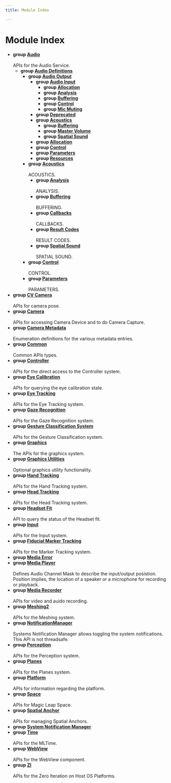 ```yaml
---
title: Module Index

---
```


# Module Index




* **group [Audio](/api-ref/api/Modules/group___audio/group___audio.md)** <br></br>APIs for the Audio Service. 
    * **group [Audio Definitions](/api-ref/api/Modules/group___audio/group___audio_defs/group___audio_defs.md)** 
        * **group [Audio Output](/api-ref/api/Modules/group___audio/group___audio_defs/group___audio_output/group___audio_output.md)** 
            * **group [Audio Input](/api-ref/api/Modules/group___audio/group___audio_defs/group___audio_output/group___audio_input/group___audio_input.md)** 
                * **group [Allocation](/api-ref/api/Modules/group___audio/group___audio_defs/group___audio_output/group___audio_input/group___input_allocation.md)** 
                * **group [Analysis](/api-ref/api/Modules/group___audio/group___audio_defs/group___audio_output/group___audio_input/group___input_analysis.md)** 
                * **group [Buffering](/api-ref/api/Modules/group___audio/group___audio_defs/group___audio_output/group___audio_input/group___input_buffering.md)** 
                * **group [Control](/api-ref/api/Modules/group___audio/group___audio_defs/group___audio_output/group___audio_input/group___input_control.md)** 
                * **group [Mic Muting](/api-ref/api/Modules/group___audio/group___audio_defs/group___audio_output/group___audio_input/group___input_mic_muting.md)** 
            * **group [Deprecated](/api-ref/api/Modules/group___audio/group___audio_defs/group___audio_output/group___deprecated.md)** 
            * **group [Acoustics](/api-ref/api/Modules/group___audio/group___audio_defs/group___audio_output/group___output_acoustics/group___output_acoustics.md)** 
                * **group [Buffering](/api-ref/api/Modules/group___audio/group___audio_defs/group___audio_output/group___output_acoustics/group___output_buffering.md)** 
                * **group [Master Volume](/api-ref/api/Modules/group___audio/group___audio_defs/group___audio_output/group___output_acoustics/group___output_master_volume.md)** 
                * **group [Spatial Sound](/api-ref/api/Modules/group___audio/group___audio_defs/group___audio_output/group___output_acoustics/group___output_spatial_sound.md)** 
            * **group [Allocation](/api-ref/api/Modules/group___audio/group___audio_defs/group___audio_output/group___output_allocation.md)** 
            * **group [Control](/api-ref/api/Modules/group___audio/group___audio_defs/group___audio_output/group___output_control.md)** 
            * **group [Parameters](/api-ref/api/Modules/group___audio/group___audio_defs/group___audio_output/group___output_parameters.md)** 
            * **group [Resources](/api-ref/api/Modules/group___audio/group___audio_defs/group___audio_output/group___output_resources.md)** 
        * **group [Acoustics](/api-ref/api/Modules/group___audio/group___audio_defs/group___def_acoustics/group___def_acoustics.md)** <br></br>ACOUSTICS. 
            * **group [Analysis](/api-ref/api/Modules/group___audio/group___audio_defs/group___def_acoustics/group___def_analysis.md)** <br></br>ANALYSIS. 
            * **group [Buffering](/api-ref/api/Modules/group___audio/group___audio_defs/group___def_acoustics/group___def_buffering.md)** <br></br>BUFFERING. 
            * **group [Callbacks](/api-ref/api/Modules/group___audio/group___audio_defs/group___def_acoustics/group___def_callbacks.md)** <br></br>CALLBACKS. 
            * **group [Result Codes](/api-ref/api/Modules/group___audio/group___audio_defs/group___def_acoustics/group___def_result_codes.md)** <br></br>RESULT CODES. 
            * **group [Spatial Sound](/api-ref/api/Modules/group___audio/group___audio_defs/group___def_acoustics/group___def_spatial_sound.md)** <br></br>SPATIAL SOUND. 
        * **group [Control](/api-ref/api/Modules/group___audio/group___audio_defs/group___def_control.md)** <br></br>CONTROL. 
        * **group [Parameters](/api-ref/api/Modules/group___audio/group___audio_defs/group___def_parameters.md)** <br></br>PARAMETERS. 
* **group [CV Camera](/api-ref/api/Modules/group___c_v_camera/group___c_v_camera.md)** <br></br>APIs for camera pose. 
* **group [Camera](/api-ref/api/Modules/group___camera/group___camera.md)** <br></br>APIs for accessing Camera Device and to do Camera Capture. 
* **group [Camera Metadata](/api-ref/api/Modules/group___camera_metadata/group___camera_metadata.md)** <br></br>Enumeration definitions for the various metadata entries. 
* **group [Common](/api-ref/api/Modules/group___common/group___common.md)** <br></br>Common APIs types. 
* **group [Controller](/api-ref/api/Modules/group___controller/group___controller.md)** <br></br>APIs for the direct access to the Controller system. 
* **group [Eye Calibration](/api-ref/api/Modules/group___eye_calibration/group___eye_calibration.md)** <br></br>APIs for querying the eye calibration state. 
* **group [Eye Tracking](/api-ref/api/Modules/group___eye_tracking/group___eye_tracking.md)** <br></br>APIs for the Eye Tracking system. 
* **group [Gaze Recognition](/api-ref/api/Modules/group___gaze_recognition/group___gaze_recognition.md)** <br></br>APIs for the Gaze Recognition system. 
* **group [Gesture Classification System](/api-ref/api/Modules/group___gesture_classification/group___gesture_classification.md)** <br></br>APIs for the Gesture Classification system. 
* **group [Graphics](/api-ref/api/Modules/group___graphics/group___graphics.md)** <br></br>The APIs for the graphics system. 
* **group [Graphics Utilities](/api-ref/api/Modules/group___graphics_utilities/group___graphics_utilities.md)** <br></br>Optional graphics utility functionality. 
* **group [Hand Tracking](/api-ref/api/Modules/group___hand_tracking/group___hand_tracking.md)** <br></br>APIs for the Hand Tracking system. 
* **group [Head Tracking](/api-ref/api/Modules/group___head_tracking/group___head_tracking.md)** <br></br>APIs for the Head Tracking system. 
* **group [Headset Fit](/api-ref/api/Modules/group___headset_fit/group___headset_fit.md)** <br></br>API to query the status of the Headset fit. 
* **group [Input](/api-ref/api/Modules/group___input/group___input.md)** <br></br>APIs for the Input system. 
* **group [Fiducial Marker Tracking](/api-ref/api/Modules/group___marker_tracking/group___marker_tracking.md)** <br></br>APIs for the Marker Tracking system. 
* **group [Media Error](/api-ref/api/Modules/group___media_error/group___media_error.md)** 
* **group [Media Player](/api-ref/api/Modules/group___media_player/group___media_player.md)** <br></br>Defines Audio Channel Mask to describe the input/output posistion. Position implies, the location of a speaker or a microphone for recording or playback. 
* **group [Media Recorder](/api-ref/api/Modules/group___media_recorder/group___media_recorder.md)** <br></br>APIs for video and auido recording. 
* **group [Meshing2](/api-ref/api/Modules/group___meshing2/group___meshing2.md)** <br></br>APIs for the Meshing system. 
* **group [NotificationManager](/api-ref/api/Modules/group___notification_manager/group___notification_manager.md)** <br></br>Systems Notification Manager allows toggling the system notifications. This API is not threadsafe. 
* **group [Perception](/api-ref/api/Modules/group___perception/group___perception.md)** <br></br>APIs for the Perception system. 
* **group [Planes](/api-ref/api/Modules/group___planes/group___planes.md)** <br></br>APIs for the Planes system. 
* **group [Platform](/api-ref/api/Modules/group___platform/group___platform.md)** <br></br>APIs for information regarding the platform. 
* **group [Space](/api-ref/api/Modules/group___space/group___space.md)** <br></br>APIs for Magic Leap Space. 
* **group [Spatial Anchor](/api-ref/api/Modules/group___spatial_anchor/group___spatial_anchor.md)** <br></br>APIs for managing Spatial Anchors. 
* **group [System Notification Manager](/api-ref/api/Modules/group___system_notification_manager/group___system_notification_manager.md)** 
* **group [Time](/api-ref/api/Modules/group___time/group___time.md)** <br></br>APIs for the MLTime. 
* **group [WebView](/api-ref/api/Modules/group___web_view/group___web_view.md)** <br></br>APIs for the WebView component. 
* **group [ZI](/api-ref/api/Modules/group___z_i/group___z_i.md)** <br></br>APIs for the Zero Iteration on Host OS Platforms. 




